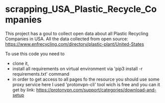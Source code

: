# scrapping_USA_Plastic_Recycle_Companies

This project has a goul to collect open data about all Plastic Recycling Companies in USA.
All the data collected from open source:
      https://www.enfrecycling.com/directory/plastic-plant/United-States

To use this code you need to
  - clone it,
  - install all requirements on virtual environment via
      'pip3 install -r requirements.txt' command
  - in order to get access to all pages fo the resource you should use some proxy service
      here I used 'protonvpn-cli' tool wich is free and you can it get by link:
      https://protonvpn.com/support/categories/download-and-setup
